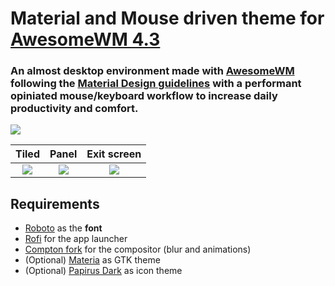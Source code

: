# Material and Mouse driven theme for [AwesomeWM 4.3](https://awesomewm.org/) 

### An almost desktop environment made with [AwesomeWM](https://awesomewm.org/) following the [Material Design guidelines](https://material.io) with a performant opiniated mouse/keyboard workflow to increase daily productivity and comfort.
![](https://github.com/PapyElGringo/material-awesome/blob/master/screenshots/material-demo.gif?raw=true)

| Tiled         | Panel         | Exit screen   |
|:-------------:|:-------------:|:-------------:|
|![](https://github.com/PapyElGringo/material-awesome/blob/master/screenshots/tiled.png?raw=true)|![](https://github.com/PapyElGringo/material-awesome/blob/master/screenshots/panel-open.png?raw=true)|![](https://github.com/PapyElGringo/material-awesome/blob/master/screenshots/exit.png?raw=true)|

## Requirements
- [Roboto](https://fonts.google.com/specimen/Roboto) as the **font**
- [Rofi](https://github.com/DaveDavenport/rofi) for the app launcher
- [Compton fork](https://github.com/tryone144/compton) for the compositor (blur and animations)
- (Optional) [Materia](https://github.com/nana-4/materia-theme) as GTK theme
- (Optional) [Papirus Dark](https://github.com/PapirusDevelopmentTeam/papirus-icon-theme) as icon theme
